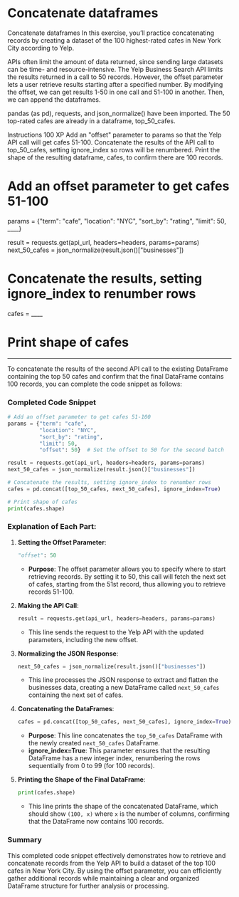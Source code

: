 # Concatenate dataframes

Concatenate dataframes
In this exercise, you’ll practice concatenating records by creating a dataset of the 100 highest-rated cafes in New York City according to Yelp.

APIs often limit the amount of data returned, since sending large datasets can be time- and resource-intensive. The Yelp Business Search API limits the results returned in a call to 50 records. However, the offset parameter lets a user retrieve results starting after a specified number. By modifying the offset, we can get results 1-50 in one call and 51-100 in another. Then, we can append the dataframes.

pandas (as pd), requests, and json_normalize() have been imported. The 50 top-rated cafes are already in a dataframe, top_50_cafes.

Instructions
100 XP
Add an "offset" parameter to params so that the Yelp API call will get cafes 51-100.
Concatenate the results of the API call to top_50_cafes, setting ignore_index so rows will be renumbered.
Print the shape of the resulting dataframe, cafes, to confirm there are 100 records.

# Add an offset parameter to get cafes 51-100
params = {"term": "cafe", 
          "location": "NYC",
          "sort_by": "rating", 
          "limit": 50,
          ____}

result = requests.get(api_url, headers=headers, params=params)
next_50_cafes = json_normalize(result.json()["businesses"])

# Concatenate the results, setting ignore_index to renumber rows
cafes = ____

# Print shape of cafes
____


To concatenate the results of the second API call to the existing DataFrame containing the top 50 cafes and confirm that the final DataFrame contains 100 records, you can complete the code snippet as follows:

### Completed Code Snippet

```python
# Add an offset parameter to get cafes 51-100
params = {"term": "cafe", 
          "location": "NYC",
          "sort_by": "rating", 
          "limit": 50,
          "offset": 50}  # Set the offset to 50 for the second batch

result = requests.get(api_url, headers=headers, params=params)
next_50_cafes = json_normalize(result.json()["businesses"])

# Concatenate the results, setting ignore_index to renumber rows
cafes = pd.concat([top_50_cafes, next_50_cafes], ignore_index=True)

# Print shape of cafes
print(cafes.shape)
```

### Explanation of Each Part:

1. **Setting the Offset Parameter**:
   ```python
   "offset": 50
   ```
   - **Purpose**: The offset parameter allows you to specify where to start retrieving records. By setting it to 50, this call will fetch the next set of cafes, starting from the 51st record, thus allowing you to retrieve records 51-100.

2. **Making the API Call**:
   ```python
   result = requests.get(api_url, headers=headers, params=params)
   ```
   - This line sends the request to the Yelp API with the updated parameters, including the new offset.

3. **Normalizing the JSON Response**:
   ```python
   next_50_cafes = json_normalize(result.json()["businesses"])
   ```
   - This line processes the JSON response to extract and flatten the businesses data, creating a new DataFrame called `next_50_cafes` containing the next set of cafes.

4. **Concatenating the DataFrames**:
   ```python
   cafes = pd.concat([top_50_cafes, next_50_cafes], ignore_index=True)
   ```
   - **Purpose**: This line concatenates the `top_50_cafes` DataFrame with the newly created `next_50_cafes` DataFrame.
   - **ignore_index=True**: This parameter ensures that the resulting DataFrame has a new integer index, renumbering the rows sequentially from 0 to 99 (for 100 records).

5. **Printing the Shape of the Final DataFrame**:
   ```python
   print(cafes.shape)
   ```
   - This line prints the shape of the concatenated DataFrame, which should show `(100, x)` where `x` is the number of columns, confirming that the DataFrame now contains 100 records.

### Summary

This completed code snippet effectively demonstrates how to retrieve and concatenate records from the Yelp API to build a dataset of the top 100 cafes in New York City. By using the offset parameter, you can efficiently gather additional records while maintaining a clear and organized DataFrame structure for further analysis or processing.